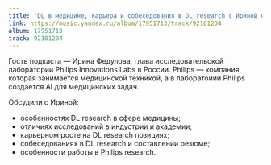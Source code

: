 ```yaml
---
title: "DL в медицине, карьера и собеседования в DL research с Ириной Федуловой"
link: https://music.yandex.ru/album/17951713/track/92101204
album: 17951713
track: 92101204
---
```


Гость подкаста — Ирина Федулова, глава исследовательской лаборатории Philips Innovations Labs в России. Philips — компания, которая занимается медицинской техникой, а в лаборатоиии Philips создается AI для медицинских задач.

Обсудили с Ириной:

- особенностях DL research в сфере медицины;
- отличиях исследований в индустрии и академии;
- карьерном росте на DL research позициях;
- собеседованиях в DL research и составлении резюме;
- особенности работы в Philips research.

